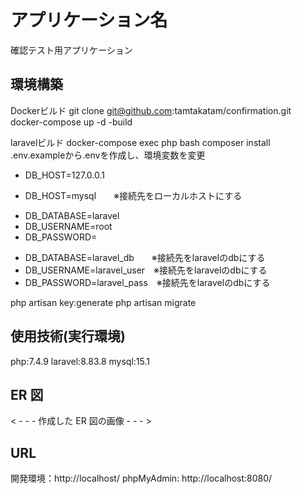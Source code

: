 # アプリケーション名

確認テスト用アプリケーション

## 環境構築

Dockerビルド
git clone git@github.com:tamtakatam/confirmation.git
docker-compose up -d -build

laravelビルド
docker-compose exec php bash
composer install
.env.exampleから.envを作成し、環境変数を変更
- DB_HOST=127.0.0.1
+ DB_HOST=mysql　　※接続先をローカルホストにする

- DB_DATABASE=laravel
- DB_USERNAME=root
- DB_PASSWORD=
+ DB_DATABASE=laravel_db　　※接続先をlaravelのdbにする
+ DB_USERNAME=laravel_user　※接続先をlaravelのdbにする
+ DB_PASSWORD=laravel_pass　※接続先をlaravelのdbにする

php artisan key:generate
php artisan migrate


## 使用技術(実行環境)

php:7.4.9
laravel:8.83.8
mysql:15.1

## ER 図

< - - - 作成した ER 図の画像 - - - >

## URL

開発環境：http://localhost/
phpMyAdmin: http://localhost:8080/
